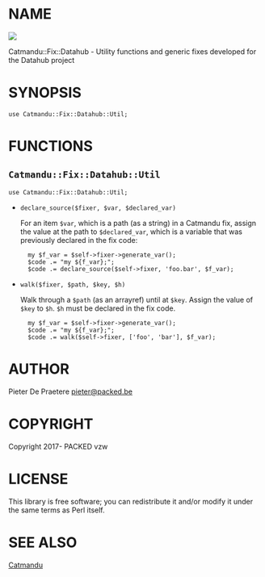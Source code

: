 # NAME

<div>
    <a href="https://travis-ci.org/thedatahub/Catmandu-Fix-Datahub"><img src="https://travis-ci.org/thedatahub/Catmandu-Fix-Datahub.svg?branch=master"></a>
</div>

Catmandu::Fix::Datahub - Utility functions and generic fixes developed for the Datahub project

# SYNOPSIS

    use Catmandu::Fix::Datahub::Util;

# FUNCTIONS

## `Catmandu::Fix::Datahub::Util`

    use Catmandu::Fix::Datahub::Util;

- `declare_source($fixer, $var, $declared_var)`

    For an item `$var`, which is a path (as a string) in a Catmandu fix, assign the value at the path to `$declared_var`,
    which is a variable that was previously declared in the fix code:

        my $f_var = $self->fixer->generate_var();
        $code .= "my ${f_var};";
        $code .= declare_source($self->fixer, 'foo.bar', $f_var);

- `walk($fixer, $path, $key, $h)`

    Walk through a `$path` (as an arrayref) until at `$key`. Assign the value of `$key` to `$h`.
    `$h` must be declared in the fix code.

        my $f_var = $self->fixer->generate_var();
        $code .= "my ${f_var};";
        $code .= walk($self->fixer, ['foo', 'bar'], $f_var);

# AUTHOR

Pieter De Praetere <pieter@packed.be>

# COPYRIGHT

Copyright 2017- PACKED vzw

# LICENSE

This library is free software; you can redistribute it and/or modify
it under the same terms as Perl itself.

# SEE ALSO

[Catmandu](https://metacpan.org/pod/Catmandu)
